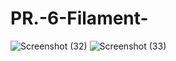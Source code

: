 # PR.-6-Filament-
![Screenshot (32)](https://github.com/user-attachments/assets/6514557a-996d-49b8-a5fe-65ceb69e665e)
![Screenshot (33)](https://github.com/user-attachments/assets/fa400b3f-7199-4ee1-ae13-dd964e76a98f)
